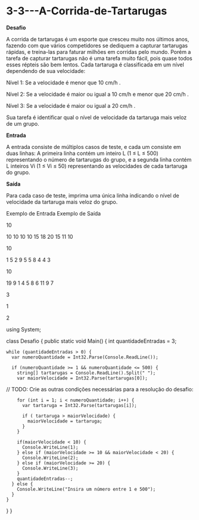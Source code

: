 # 3-3---A-Corrida-de-Tartarugas

**Desafio**

A corrida de tartarugas é um esporte que cresceu muito nos últimos anos, fazendo com que vários competidores se dediquem a capturar tartarugas rápidas, e treina-las para faturar milhões em corridas pelo mundo. Porém a tarefa de capturar tartarugas não é uma tarefa muito fácil, pois quase todos esses répteis são bem lentos. Cada tartaruga é classificada em um nível dependendo de sua velocidade:


Nível 1: Se a velocidade é menor que 10 cm/h .

Nível 2: Se a velocidade é maior ou igual a 10 cm/h e menor que 20 cm/h .

Nível 3: Se a velocidade é maior ou igual a 20 cm/h .

Sua tarefa é identificar qual o nível de velocidade da tartaruga mais veloz de um grupo.

**Entrada**

A entrada consiste de múltiplos casos de teste, e cada um consiste em duas linhas: A primeira linha contém um inteiro L (1 ≤ L ≤ 500) representando o número de tartarugas do grupo, e a segunda linha contém L inteiros Vi (1 ≤ Vi ≤ 50) representando as velocidades de cada tartaruga do grupo.

**Saída**

Para cada caso de teste, imprima uma única linha indicando o nível de velocidade da tartaruga mais veloz do grupo.

 
Exemplo de Entrada	Exemplo de Saída

10

10 10 10 10 15 18 20 15 11 10

10

1 5 2 9 5 5 8 4 4 3

10

19 9 1 4 5 8 6 11 9 7

3

1

2


using System;

class Desafio {
  public static void Main() {
    int quantidadeEntradas = 3;
      
    while (quantidadeEntradas > 0) {
      var numeroQuantidade = Int32.Parse(Console.ReadLine());
        
      if (numeroQuantidade >= 1 && numeroQuantidade <= 500) {
        string[] tartarugas = Console.ReadLine().Split(" ");
        var maiorVelocidade = Int32.Parse(tartarugas[0]);
          
// TODO: Crie as outras condições necessárias para a resolução do desafio:

        for (int i = 1; i < numeroQuantidade; i++) {
          var tartaruga = Int32.Parse(tartarugas[i]);
            
          if ( tartaruga > maiorVelocidade) {
            maiorVelocidade = tartaruga;
          }
        }

        if(maiorVelocidade < 10) {
          Console.WriteLine(1);
        } else if (maiorVelocidade >= 10 && maiorVelocidade < 20) {
          Console.WriteLine(2);
        } else if (maiorVelocidade >= 20) {
          Console.WriteLine(3);
        }
        quantidadeEntradas--;
      } else {
        Console.WriteLine("Insira um número entre 1 e 500");
      }
    }
  }
}
